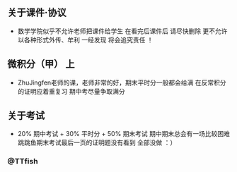 ## 关于课件·协议
- 数学学院似乎不允许老师把课件给学生 在看完后课件后 请尽快删除 更不允许以各种形式外传、牟利 一经发现 将会追究责任 ！

## 微积分（甲） 上
- ZhuJingfen老师的课，老师非常的好，期末平时分一般都会给满 在反常积分的证明应着重复习 期中考尽量争取满分

## 关于考试
- 20% 期中考试 + 30% 平时分 + 50% 期末考试 期中期末总会有一场比较困难 跳跳鱼期末考试最后一页的证明题没有看到 全部没做 ：）

### @TTfish



